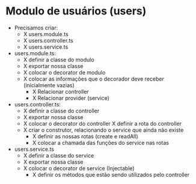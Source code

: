   # Modulo de usuários (users)


  * Precisamos criar:
    * X users.module.ts
    * X users.controller.ts
    * X users.service.ts
  * users.module.ts:
    * X definir a classe do modulo
    * X exportar nossa classe
    * X colocar o decorator de modulo
    * X colocar as informações que o decorador deve receber (inicialmente vazias)
      * X Relacionar controller
      * X Relacionar provider (service)
  * users.controller.ts:
    * X definir a classe do controller
    * X exportar nossa classe
    * X colocar o decorator do controller X definir a rota do controller
    * X criar o construtor, relacionando o service que ainda não existe
      * X definir as nossas rotas (create e readAll)
      * X colocar a chamada das funções do service nas rotas
  * users.service.ts
    * X definir a classe do service
    * X exportar nossa classe
    * X colocar o decorator de service (Injectable)
      * X definir os métodos que estão sendo utilizados pelo controller
